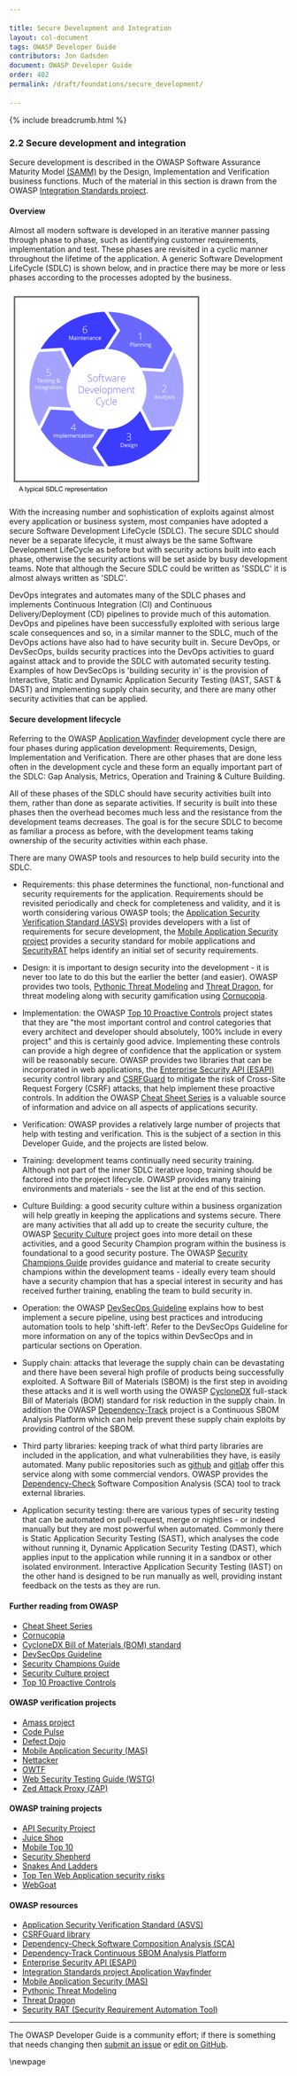 ```yaml
---

title: Secure Development and Integration
layout: col-document
tags: OWASP Developer Guide
contributors: Jon Gadsden
document: OWASP Developer Guide
order: 402
permalink: /draft/foundations/secure_development/

---
```


{% include breadcrumb.html %}

### 2.2 Secure development and integration

Secure development is described in the OWASP Software Assurance Maturity Model [(SAMM)][samm]
by the Design, Implementation and Verification business functions.
Much of the material in this section is drawn from the OWASP [Integration Standards project][wayfinder].

#### Overview

Almost all modern software is developed in an iterative manner passing through phase to phase,
such as identifying customer requirements, implementation and test.
These phases are revisited in a cyclic manner throughout the lifetime of the application.
A generic Software Development LifeCycle (SDLC) is shown below, and in practice there may be more or less phases
according to the processes adopted by the business.

![SDLC Diagram](assets/images/sdlc_diag.png "typical SDLC diagram")

With the increasing number and sophistication of exploits against almost every application or business system,
most companies have adopted a secure Software Development LifeCycle (SDLC).
The secure SDLC should never be a separate lifecycle,
it must always be the same Software Development LifeCycle as before but with security actions built into each phase,
otherwise the security actions will be set aside by busy development teams.
Note that although the Secure SDLC could be written as 'SSDLC' it is almost always written as 'SDLC'.

DevOps integrates and automates many of the SDLC phases and implements Continuous Integration (CI)
and Continuous Delivery/Deployment (CD) pipelines to provide much of this automation.
DevOps and pipelines have been successfully exploited with serious large scale consequences
and so, in a similar manner to the SDLC, much of the DevOps actions have also had to have security built in.
Secure DevOps, or DevSecOps, builds security practices into the DevOps activities to guard against attack
and to provide the SDLC with automated security testing.
Examples of how DevSecOps is 'building security in' is the provision of
Interactive, Static and Dynamic Application Security Testing (IAST, SAST & DAST)
and implementing supply chain security, and there are many other security activities that can be applied.

#### Secure development lifecycle

Referring to the OWASP [Application Wayfinder][wayfinder] development cycle
there are four phases during application development: Requirements, Design, Implementation and Verification.
There are other phases that are done less often in the development cycle and these form an equally important
part of the SDLC: Gap Analysis, Metrics, Operation and Training & Culture Building.

All of these phases of the SDLC should have security activities built into them,
rather than done as separate activities. If security is built into these phases then the overhead becomes much less
and the resistance from the development teams decreases. The goal is for the secure SDLC to become as familiar
a process as before, with the development teams taking ownership of the security activities within each phase.

There are many OWASP tools and resources to help build security into the SDLC.

* Requirements: this phase determines the functional, non-functional and security requirements for the application.
    Requirements should be revisited periodically and check for completeness and validity,
    and it is worth considering various OWASP tools;
    the [Application Security Verification Standard (ASVS)][asvs] provides developers
    with a list of requirements for secure development,
    the [Mobile Application Security project][masproject] provides a security standard for mobile applications
    and [SecurityRAT][srat] helps identify an initial set of security requirements.

* Design: it is important to design security into the development - it is never too late to do this
    but the earlier the better (and easier). OWASP provides two tools, [Pythonic Threat Modeling][pytm]
    and [Threat Dragon][tdtm], for threat modeling along with security gamification using [Cornucopia][cornucopia].

* Implementation: the OWASP [Top 10 Proactive Controls][proactive10] project states that they are
    "the most important control and control categories that every architect and developer should absolutely,
    100% include in every project" and this is certainly good advice. Implementing these controls can provide
    a high degree of confidence that the application or system will be reasonably secure.
    OWASP provides two libraries that can be incorporated in web applications,
    the [Enterprise Security API (ESAPI)][esapi] security control library
    and [CSRFGuard][csrfguard] to mitigate the risk of Cross-Site Request Forgery (CSRF) attacks,
    that help implement these proactive controls. In addition the OWASP [Cheat Sheet Series][cheat] is a valuable source
    of information and advice on all aspects of applications security.

* Verification: OWASP provides a relatively large number of projects that help with testing and verification.
   This is the subject of a section in this Developer Guide, and the projects are listed below.

* Training: development teams continually need security training. Although not part of the inner SDLC iterative loop,
   training should be factored into the project lifecycle.
   OWASP provides many training environments and materials - see the list at the end of this section.

* Culture Building: a good security culture within a business organization will help greatly in keeping
   the applications and systems secure. There are many activities that all add up to create the
   security culture, the OWASP [Security Culture][culture] project goes into more detail on these activities,
   and a good Security Champion program within the business is foundational to a good security posture.
   The OWASP [Security Champions Guide][champions] provides guidance and material to create security champions
   within the development teams - ideally every team should have a security champion that has
   a special interest in security and has received further training, enabling the team to build security in.

* Operation: the OWASP [DevSecOps Guideline][devsecops] explains how to best implement a secure pipeline,
    using best practices and introducing automation tools to help 'shift-left'.
    Refer to the DevSecOps Guideline for more information on any of the topics within DevSecOps
    and in particular sections on Operation.

* Supply chain: attacks that leverage the supply chain can be devastating
    and there have been several high profile of products being successfully exploited.
    A Software Bill of Materials (SBOM) is the first step in avoiding these attacks and
    it is well worth using the OWASP [CycloneDX][cyclone] full-stack Bill of Materials (BOM) standard
    for risk reduction in the supply chain.
    In addition the OWASP [Dependency-Track][deptrack] project is a Continuous SBOM Analysis Platform
    which can help prevent these supply chain exploits by providing control of the SBOM.

* Third party libraries: keeping track of what third party libraries are included in the application,
    and what vulnerabilities they have, is easily automated. Many public repositories such as [github][github]
    and [gitlab][gitlab] offer this service along with some commercial vendors.
    OWASP provides the [Dependency-Check][depcheck] Software Composition Analysis (SCA) tool
    to track external libraries.

* Application security testing: there are various types of security testing that can be automated on pull-request,
   merge or nightlies - or indeed manually but they are most powerful when automated. Commonly there is
   Static Application Security Testing (SAST), which analyses the code without running it,
   Dynamic Application Security Testing (DAST), which applies input to the application while running it in a sandbox
   or other isolated environment.
   Interactive Application Security Testing (IAST) on the other hand is designed to be run manually as well,
   providing instant feedback on the tests as they are run.

#### Further reading from OWASP

* [Cheat Sheet Series][cheat]
* [Cornucopia][cornucopia]
* [CycloneDX Bill of Materials (BOM) standard][cyclone]
* [DevSecOps Guideline][devsecops]
* [Security Champions Guide][champions]
* [Security Culture project][culture]
* [Top 10 Proactive Controls][proactive10]

#### OWASP verification projects

* [Amass project][amass]
* [Code Pulse][pulse]
* [Defect Dojo][dojo]
* [Mobile Application Security (MAS)][masproject]
* [Nettacker][net]
* [OWTF][owtf]
* [Web Security Testing Guide (WSTG)][wstg]
* [Zed Attack Proxy (ZAP)][zap]

#### OWASP training projects

* [API Security Project][api]
* [Juice Shop][juice]
* [Mobile Top 10][mobile10]
* [Security Shepherd][shepherd]
* [Snakes And Ladders][snakes]
* [Top Ten Web Application security risks][top10]
* [WebGoat][webgoat]

#### OWASP resources

* [Application Security Verification Standard (ASVS)][asvs]
* [CSRFGuard library][csrfguard]
* [Dependency-Check Software Composition Analysis (SCA)][depcheck]
* [Dependency-Track Continuous SBOM Analysis Platform][deptrack]
* [Enterprise Security API (ESAPI)][esapi]
* [Integration Standards project Application Wayfinder][wayfinder]
* [Mobile Application Security (MAS)][mas]
* [Pythonic Threat Modeling][pytm]
* [Threat Dragon][tdtm]
* [Security RAT (Security Requirement Automation Tool)][srat]

----

The OWASP Developer Guide is a community effort; if there is something that needs changing
then [submit an issue][issue0402] or [edit on GitHub][edit0402].

[amass]: https://owasp.org/www-project-amass/
[api]: https://owasp.org/www-project-api-security/
[asvs]: https://owasp.org/www-project-application-security-verification-standard/
[cheat]: https://owasp.org/www-project-cheat-sheets/
[cornucopia]: https://owasp.org/www-project-cornucopia/
[csrfguard]: https://owasp.org/www-project-csrfguard/
[champions]: https://owasp.org/www-project-security-champions-guidebook/
[culture]: https://owasp.org/www-project-security-culture/
[cyclone]: https://owasp.org/www-project-cyclonedx/
[depcheck]: https://owasp.org/www-project-dependency-check/
[deptrack]: https://dependencytrack.org/
[devsecops]: https://owasp.org/www-project-devsecops-guideline/
[dojo]: https://www.defectdojo.org/
[esapi]: https://owasp.org/www-project-enterprise-security-api/
[github]: https://github.com/
[gitlab]: https://about.gitlab.com/
[issue0402]: https://github.com/OWASP/www-project-developer-guide/issues/new?labels=enhancement&template=request.md&title=Update:%2004-foundations/02-secure-development
[juice]: https://owasp.org/www-project-juice-shop/
[mas]: https://mas.owasp.org/
[masproject]: https://owasp.org/www-project-mobile-app-security/
[mobile10]: https://owasp.org/www-project-mobile-top-10/
[net]: https://owasp.org/www-project-nettacker/
[owtf]: https://owasp.org/www-project-owtf/
[edit0402]: https://github.com/OWASP/www-project-developer-guide/blob/main/draft/04-foundations/02-secure-development.md
[proactive10]: https://owasp.org/www-project-proactive-controls/
[pulse]: https://owasp.org/www-project-code-pulse/
[pytm]: https://owasp.org/www-project-pytm/
[samm]: https://owaspsamm.org/about/
[shepherd]: https://owasp.org/www-project-security-shepherd/
[snakes]: https://owasp.org/www-project-snakes-and-ladders/
[srat]: https://owasp.org/www-project-securityrat/
[tdtm]: https://owasp.org/www-project-threat-dragon/
[top10]: https://owasp.org/www-project-top-ten/
[wayfinder]: https://owasp.org/www-project-integration-standards/
[webgoat]: https://owasp.org/www-project-webgoat/
[wstg]: https://owasp.org/www-project-web-security-testing-guide/
[zap]: https://www.zaproxy.org/

\newpage
